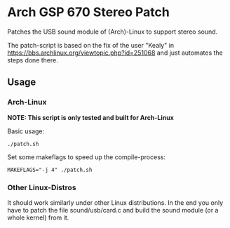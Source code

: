 # Arch GSP 670 Stereo Patch
Patches the USB sound module of (Arch)-Linux to support stereo sound.

The patch-script is based on the fix of the user "Kealy" in https://bbs.archlinux.org/viewtopic.php?id=251068 and just automates the steps done there.

## Usage
### Arch-Linux
**NOTE: This script is only tested and built for Arch-Linux**

Basic usage:
```
./patch.sh
```

Set some makeflags to speed up the compile-process:
```
MAKEFLAGS="-j 4" ./patch.sh
```

### Other Linux-Distros
It should work similarly under other Linux distributions. In the end you only have to patch the file sound/usb/card.c and build the sound module (or a whole kernel) from it.
